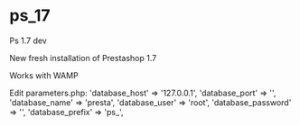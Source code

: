 # ps_17
Ps 1.7 dev

New fresh installation of Prestashop 1.7

Works with WAMP

Edit parameters.php:
    'database_host' => '127.0.0.1',
    'database_port' => '',
    'database_name' => 'presta',
    'database_user' => 'root',
    'database_password' => '',
    'database_prefix' => 'ps_',
    
    
